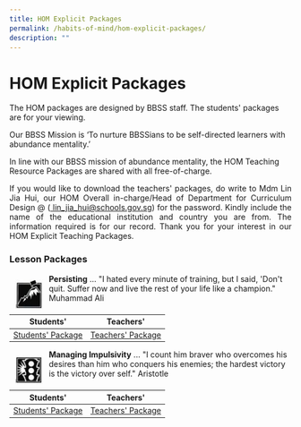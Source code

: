 ```yaml
---
title: HOM Explicit Packages
permalink: /habits-of-mind/hom-explicit-packages/
description: ""
---
```

# HOM Explicit Packages

The HOM packages are designed by BBSS staff. The students' packages are for your viewing.


Our BBSS Mission is ‘To nurture BBSSians to be self-directed learners with abundance mentality.’

In line with our BBSS mission of abundance mentality, the HOM Teaching Resource Packages are shared with all free-of-charge.


<p style="text-align: justify;">If you would like to download the teachers' packages, do write to Mdm Lin Jia Hui, our HOM Overall in-charge/Head of Department for Curriculum Design @ (<a href="mailto:lin_jia_hui@schools.gov.sg"> lin_jia_hui@schools.gov.sg</a>) for the password. Kindly include the name of the educational institution and country you are from. The information required is for our record. Thank you for your interest in our HOM Explicit Teaching Packages.</p>

### Lesson Packages

<img src="/images/Our%20BBSS%20Experience/HOM%20Explicit%20Packages/resources_clip_image002_0000.jpg" style="width:10%;float:left; padding: 10px"> 

**Persisting** ... "I hated every minute of training, but I said, 'Don't quit. Suffer now and live the rest of your life like a champion." Muhammad Ali

| Students'         | Teachers'         |
|:-------------------:|:-------------------:|
| <a href="https://go.gov.sg/thinking-communicating-student-handout" target="_blank">Students' Package</a> | <a href="/files/HOM%20Explicit%20Packages/2009%20Persistence%20-Trs%20Resource%20Pkg.pdf" target="_blank"> Teachers' Package</a> |

<img src="/images/Our%20BBSS%20Experience/HOM%20Explicit%20Packages/resources_clip_image002_0001.jpg" style="width:10%;float:left; padding: 10px"> 

**Managing Impulsivity** ... "I count him braver who overcomes his desires than him who conquers his enemies; the hardest victory is the victory over self." Aristotle

| Students'         | Teachers'         |
|:-------------------:|:-------------------:|
| <a href="/files/HOM%20Explicit%20Packages/2009%20Managing%20Impulsivity_Students%20Hdouts.pdf" target="_blank">Students' Package</a> | <a href="/files/HOM%20Explicit%20Packages/2009%20Managing%20Impulsivity_%20Trs%20Resource%20Pkg.pdf" target="_blank"> Teachers' Package</a> |